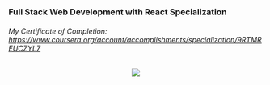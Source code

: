 <h3>Full Stack Web Development with React Specialization</h3>
<h6>My Certificate of Completion: <a href="https://www.coursera.org/account/accomplishments/specialization/9RTMREUCZYL7">https://www.coursera.org/account/accomplishments/specialization/9RTMREUCZYL7</a></h6>
<p align="center"><img src="https://user-images.githubusercontent.com/40789486/112649048-18e3dd80-8e70-11eb-871d-00a15278ce57.png" /></p>

